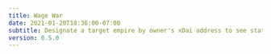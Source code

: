 ```yaml
---
title: Wage War
date: 2021-01-20T18:36:00-07:00
subtitle: Designate a target empire by owner's xDai address to see stats about the target, then wage an automated war on them!
version: 0.5.0
---
```

